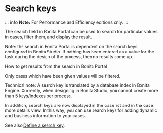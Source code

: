 # Search keys

::: info
**Note:** For Performance and Efficiency editions only.
:::

The search field in Bonita Portal can be used to search for particular values in cases, filter them, and display the result.

Note: the search in Bonita Portal is dependent on the search keys configured in Bonita Studio. If nothing has been entered as a value for the task during the design of the process, then no results come up.

How to get results from the search in Bonita Portal <!--{.h2}-->

Only cases which have been given values will be filtered.

Technical note: A search key is translated by a database index in Bonita Engine. Currently, when designing in Bonita Studio, you cannot create more than 5 keys/indexes per process.

In addition, search keys are now displayed in the case list and in the case more details view. In this way, you can use search keys for adding dynamic and business information to your cases.

See also [Define a search key](define-a-search-index.md).
